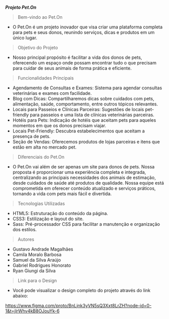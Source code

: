 ***Projeto Pet.On***

> Bem-vindo ao Pet.On
- O Pet.On é um projeto inovador que visa criar uma plataforma completa para pets e seus donos, reunindo serviços, dicas e produtos em um único lugar.

> Objetivo do Projeto

- Nosso principal propósito é facilitar a vida dos donos de pets, oferecendo um espaço onde possam encontrar tudo o que precisam para cuidar de seus animais de forma prática e eficiente.

> Funcionalidades Principais
- Agendamento de Consultas e Exames: Sistema para agendar consultas veterinárias e exames com facilidade.
- Blog com Dicas: Compartilharemos dicas sobre cuidados com pets, alimentação, saúde, comportamento, entre outros tópicos relevantes.
- Locais para Passeios e Clínicas Parceiras: Sugestões de locais pet-friendly para passeios e uma lista de clínicas veterinárias parceiras.
- Hotéis para Pets: Indicação de hotéis que aceitam pets para aqueles momentos em que os donos precisam viajar.
- Locais Pet-Friendly: Descubra estabelecimentos que aceitam a presença de pets.
- Seção de Vendas: Oferecemos produtos de lojas parceiras e itens que estão em alta no mercado pet.

> Diferenciais do Pet.On
- O Pet.On vai além de ser apenas um site para donos de pets. Nossa proposta é proporcionar uma experiência completa e integrada, centralizando as principais necessidades dos animais de estimação, desde cuidados de saúde até produtos de qualidade. Nossa equipe está comprometida em oferecer conteúdo atualizado e serviços práticos, tornando a vida com pets mais fácil e divertida.

> Tecnologias Utilizadas
- HTML5: Estruturação do conteúdo da página.
- CSS3: Estilização e layout do site.
- Sass: Pré-processador CSS para facilitar a manutenção e organização dos estilos.

> Autores
- Gustavo Andrade Magalhães
- Camila Moralo Barbosa
- Samuel da Silva Araújo
- Gabriel Rodrigues Honorato
- Ryan Giungi da Silva

> Link para o Design
- Você pode visualizar o design completo do projeto através do link abaixo:

https://www.figma.com/proto/BnLjnk3yVN5sQ3Xxt8LrZH?node-id=0-1&t=jlrWhv4kB8OJouYk-6
